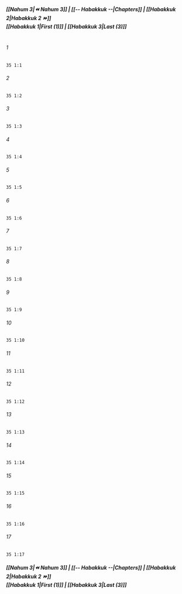 
##### **[[Nahum 3|⏪ Nahum 3]] | [[-- Habakkuk --|Chapters]] | [[Habakkuk 2|Habakkuk 2 ⏩]]**<br>**[[Habakkuk 1|First (1)]] | [[Habakkuk 3|Last (3)]]**<br><br>

###### 1
``` verse
35 1:1
```
###### 2
``` verse
35 1:2
```
###### 3
``` verse
35 1:3
```
###### 4
``` verse
35 1:4
```
###### 5
``` verse
35 1:5
```
###### 6
``` verse
35 1:6
```
###### 7
``` verse
35 1:7
```
###### 8
``` verse
35 1:8
```
###### 9
``` verse
35 1:9
```
###### 10
``` verse
35 1:10
```
###### 11
``` verse
35 1:11
```
###### 12
``` verse
35 1:12
```
###### 13
``` verse
35 1:13
```
###### 14
``` verse
35 1:14
```
###### 15
``` verse
35 1:15
```
###### 16
``` verse
35 1:16
```
###### 17
``` verse
35 1:17
```

##### **[[Nahum 3|⏪ Nahum 3]] | [[-- Habakkuk --|Chapters]] | [[Habakkuk 2|Habakkuk 2 ⏩]]**<br>**[[Habakkuk 1|First (1)]] | [[Habakkuk 3|Last (3)]]**
